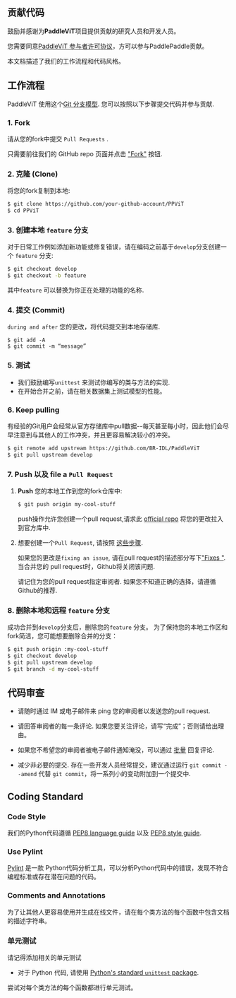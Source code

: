 ## 贡献代码

鼓励并感谢为**PaddleViT**项目提供贡献的研究人员和开发人员。

您需要同意[PaddleViT 参与者许可协议](https://cla-assistant.io/BR-IDL/PaddleViT)，方可以参与PaddlePaddle贡献。

本文档描述了我们的工作流程和代码风格。

## 工作流程

PaddleViT 使用这个[Git 分支模型](http://nvie.com/posts/a-successful-git-branching-model/).  您可以按照以下步骤提交代码并参与贡献.

### 1. Fork 

  请从您的fork中提交 `Pull Requests` . 
  
  只需要前往我们的 GitHub repo 页面并点击 ["Fork"](https://help.github.com/articles/fork-a-repo/) 按钮.
   
### 2. 克隆 (Clone)

   将您的fork复制到本地:

   ```bash
   $ git clone https://github.com/your-github-account/PPViT
   $ cd PPViT
   ```

### 3. 创建本地 `feature` 分支

   对于日常工作例如添加新功能或修复错误，请在编码之前基于`develop`分支创建一个 `feature` 分支:

   ```bash
   $ git checkout develop
   $ git checkout -b feature
   ```
   其中`feature` 可以替换为你正在处理的功能的名称.

### 4. 提交 (Commit)

   `during and after` 您的更改，将代码提交到本地存储库.

   ```shell
   $ git add -A
   $ git commit -m “message”
   ```
  
### 5. 测试

   - 我们鼓励编写`unittest` 来测试你编写的类与方法的实现.
   - 在开始合并之前，请在相关数据集上测试模型的性能。
 
### 6. Keep pulling

   有经验的Git用户会经常从官方存储库中pull数据--每天甚至每小时，因此他们会尽早注意到与其他人的工作冲突，并且更容易解决较小的冲突。

   ```bash
   $ git remote add upstream https://github.com/BR-IDL/PaddleViT
   $ git pull upstream develop
   ```

### 7. Push 以及 file a `Pull Request`

   1. **Push** 您的本地工作到您的fork仓库中:

      ```bash
      $ git push origin my-cool-stuff
      ```
      push操作允许您创建一个pull request,请求此 [official repo](https://github.com/BR-IDL/PaddleViT) 将您的更改拉入到官方库中.

   2. 想要创建一个`Pull Request`, 请按照 [这些步骤](https://help.github.com/articles/creating-a-pull-request/).

      如果您的更改是`fixing an issue`, 请在pull request的描述部分写下["Fixes <issue-URL>"](https://help.github.com/articles/closing-issues-using-keywords/).  当合并您的 pull request时，Github将关闭该问题.

      请记住为您的pull request指定审阅者.  如果您不知道正确的选择，请遵循Github的推荐.

### 8. 删除本地和远程 `feature` 分支

   成功合并到`develop`分支后，删除您的`feature` 分支。
   为了保持您的本地工作区和fork简洁，您可能想要删除合并的分支：

   ```bash
   $ git push origin :my-cool-stuff
   $ git checkout develop
   $ git pull upstream develop
   $ git branch -d my-cool-stuff
   ```

## 代码审查

-  请随时通过 IM 或电子邮件来 ping 您的审阅者以发送您的pull request.

- 请回答审阅者的每一条评论. 如果您要关注评论，请写“完成”；否则请给出理由。

- 如果您不希望您的审阅者被电子邮件通知淹没，可以通过 [批量](https://help.github.com/articles/reviewing-proposed-changes-in-a-pull-request/) 回复评论.

- 减少非必要的提交.  存在一些开发人员经常提交，建议通过运行 `git commit --amend` 代替 `git commit`，将一系列小的变动附加到一个提交中.

## Coding Standard

### Code Style

我们的Python代码遵循 [PEP8 language guide](https://zh-google-styleguide.readthedocs.io/en/latest/google-python-styleguide/python_language_rules/) 以及 [PEP8 style guide](https://zh-google-styleguide.readthedocs.io/en/latest/google-python-styleguide/python_style_rules/).
  
### Use Pylint

[Pylint](http://pylint.pycqa.org/en/latest/) 是一款 Python代码分析工具，可以分析Python代码中的错误，发现不符合编程标准或存在潜在问题的代码。 

### Comments and Annotations
  
为了让其他人更容易使用并生成在线文件，请在每个类方法的每个函数中包含文档的描述字符串。
  
### 单元测试

请记得添加相关的单元测试

- 对于 Python 代码, 请使用 [Python's standard `unittest` package](http://pythontesting.net/framework/unittest/unittest-introduction/).

尝试对每个类方法的每个函数都进行单元测试。
  
